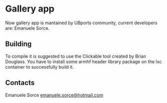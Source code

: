 # Gallery app

Now gallery app is mantained by UBports community, current developers are: Emanuele Sorce.

## Building

To compile it is suggested to use the Clickable tool created by Brian Douglass.
You have to install some armhf header library package on the lxc container to successfully build it.

## Contacts

Emanuele Sorce <emanuele.sorce@hotmail.com>
